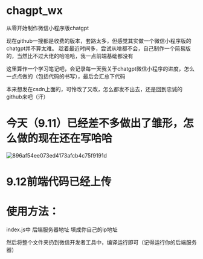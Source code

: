 # chagpt_wx
从零开始制作微信小程序版chatgpt

现在github一搜都是收费的版本，套路太多，但感觉其实做一个微信小程序版的chatgpt并不算太难。
趁着最近时间多，尝试从啥都不会，自己制作一个简易版的，当然比不过大佬的哈哈哈，我一点前端基础都没有

这里算作一个学习笔记吧，会记录每一天我关于chatgpt微信小程序的进度，怎么一点点做的（包括代码的书写），最后会汇总下代码

本来想发在csdn上面的，可怜改了又改，怎么都发不出去，还是回到忠诚的github来吧（汗）

# 今天（9.11）已经差不多做出了雏形，怎么做的现在还在写哈哈
![896af54ee073ed4173afcb4c75f9191d](https://github.com/ccdou/chagpt_wx/assets/44962328/3981a5b3-d3fa-4197-ab1c-f9f9a3559735)


# 9.12前端代码已经上传
# 使用方法：

index.js中 后端服务器地址 填成你自己的ip地址

然后将整个文件夹扔到微信开发者工具中，编译运行即可（记得运行你的后端服务器）

